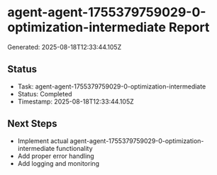 # agent-agent-1755379759029-0-optimization-intermediate Report

Generated: 2025-08-18T12:33:44.105Z

## Status
- Task: agent-agent-1755379759029-0-optimization-intermediate
- Status: Completed
- Timestamp: 2025-08-18T12:33:44.105Z

## Next Steps
- Implement actual agent-agent-1755379759029-0-optimization-intermediate functionality
- Add proper error handling
- Add logging and monitoring
